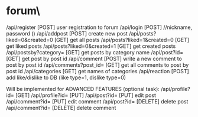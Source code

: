 # forum\

/api/register [POST] user registration to forum
/api/login [POST] //nickname, password ()
/api/addpost [POST] create new post
/api/posts?liked=0&created=0 [GET] get all posts
/api/posts?liked=1&created=0 [GET] get liked posts
/api/posts?liked=0&created=1 [GET] get created posts
/api/postsby?category= [GET] get posts by category name
/api/post?id= [GET] get post by post id
/api/comment [POST] write a new comment to post by post id
/api/comments?post_id= [GET] get all comments to post by post id
/api/categories [GET] get names of categories
/api/reaction [POST] add like/dislike to DB (like type=1, dislike type=0)



Will be implemented for ADVANCED FEATURES (optional task):
/api/profile?id= [GET]
/api/profile?id= [PUT]
/api/post?id= [PUT] edit post
/api/comment?id= [PUT] edit comment
/api/post?id= [DELETE] delete post
/api/comment?id= [DELETE] delete comment